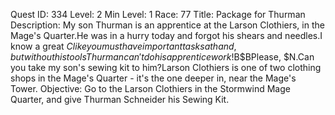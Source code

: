 Quest ID: 334
Level: 2
Min Level: 1
Race: 77
Title: Package for Thurman
Description: My son Thurman is an apprentice at the Larson Clothiers, in the Mage's Quarter.He was in a hurry today and forgot his shears and needles.I know a great $C like you must have important tasks at hand, but without his tools Thurman can't do his apprentice work!$B$BPlease, $N.Can you take my son's sewing kit to him?Larson Clothiers is one of two clothing shops in the Mage's Quarter - it's the one deeper in, near the Mage's Tower.
Objective: Go to the Larson Clothiers in the Stormwind Mage Quarter, and give Thurman Schneider his Sewing Kit.
